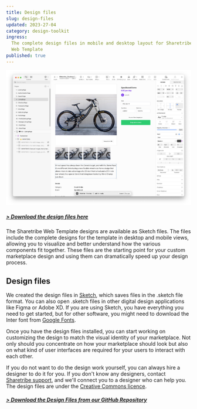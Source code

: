 ```yaml
---
title: Design files
slug: design-files
updated: 2023-27-04
category: design-toolkit
ingress:
  The complete design files in mobile and desktop layout for Sharetribe
  Web Template
published: true
---
```


![Template in Sketch](./template-sketch.png)

##### [> Download the design files here](https://github.com/sharetribe/design-resources)

The Sharetribe Web Template designs are available as Sketch files. The
files include the complete designs for the template in desktop and
mobile views, allowing you to visualize and better understand how the
various components fit together. These files are the starting point for
your custom marketplace design and using them can dramatically speed up
your design process.

## Design files

We created the design files in [Sketch](https://www.sketch.com/), which
saves files in the .sketch file format. You can also open .sketch files
in other digital design applications like Figma or Adobe XD. If you are
using Sketch, you have everything you need to get started, but for other
software, you might need to download the Inter font from
[Google Fonts](https://fonts.google.com/specimen/Inter).

Once you have the design files installed, you can start working on
customizing the design to match the visual identity of your marketplace.
Not only should you concentrate on how your marketplace should look but
also on what kind of user interfaces are required for your users to
interact with each other.

If you do not want to do the design work yourself, you can always hire a
designer to do it for you. If you don't know any designers, contact
[Sharetribe support](mailto:flex-support@sharetribe.com), and we'll
connect you to a designer who can help you. The design files are under
the
[Creative Commons licence](https://creativecommons.org/licenses/by/4.0/).

##### [> Download the Design Files from our GitHub Repository](https://github.com/sharetribe/design-resources)
